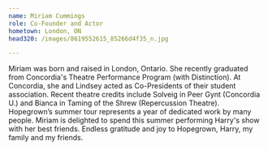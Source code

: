 ```yaml
---
name: Miriam Cummings
role: Co-Founder and Actor
hometown: London, ON
head320: /images/8619552615_85266d4f35_n.jpg

---
```

Miriam was born and raised in London, Ontario. She recently graduated from Concordia's Theatre Performance Program (with Distinction). At Concordia, she and Lindsey acted as Co-Presidents of their student association. Recent theatre credits include Solveig in Peer Gynt (Concordia U.) and Bianca in Taming of the Shrew (Repercussion Theatre). Hopegrown’s summer tour represents a year of dedicated work by many people. Miriam is delighted to spend this summer performing Harry's show with her best friends. Endless gratitude and joy to Hopegrown, Harry, my family and my friends.